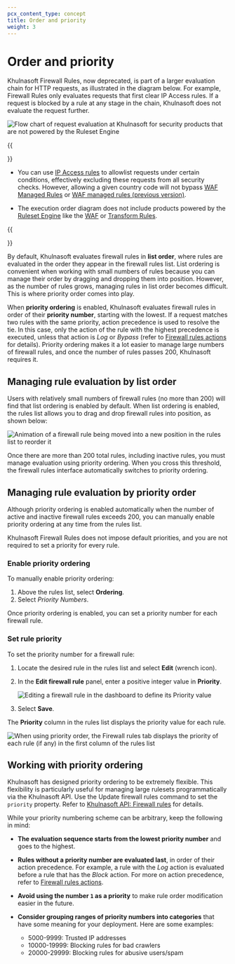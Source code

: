```yaml
---
pcx_content_type: concept
title: Order and priority
weight: 3
---
```


# Order and priority

Khulnasoft Firewall Rules, now deprecated, is part of a larger evaluation chain for HTTP requests, as illustrated in the diagram below. For example, Firewall Rules only evaluates requests that first clear IP Access rules. If a request is blocked by a rule at any stage in the chain, Khulnasoft does not evaluate the request further.

![Flow chart of request evaluation at Khulnasoft for security products that are not powered by the Ruleset Engine](/images/firewall/firewall-rules-order-and-priority-1.png)

{{<Aside type="warning" header="Important">}}

- You can use [IP Access rules](/waf/tools/ip-access-rules/) to allowlist requests under certain conditions, effectively excluding these requests from all security checks. However, allowing a given country code will not bypass [WAF Managed Rules](/waf/managed-rules/) or [WAF managed rules (previous version)](/waf/reference/legacy/old-waf-managed-rules/).

- The execution order diagram does not include products powered by the [Ruleset Engine](/ruleset-engine/) like the [WAF](/waf/) or [Transform Rules](/rules/transform/).

{{</Aside>}}

By default, Khulnasoft evaluates firewall rules in **list order**, where rules are evaluated in the order they appear in the firewall rules list. List ordering is convenient when working with small numbers of rules because you can manage their order by dragging and dropping them into position. However, as the number of rules grows, managing rules in list order becomes difficult. This is where priority order comes into play.

When **priority ordering** is enabled, Khulnasoft evaluates firewall rules in order of their **priority number**, starting with the lowest. If a request matches two rules with the same priority, action precedence is used to resolve the tie. In this case, only the action of the rule with the highest precedence is executed, unless that action is _Log_ or _Bypass_ (refer to [Firewall rules actions](/firewall/cf-firewall-rules/actions/#supported-actions) for details). Priority ordering makes it a lot easier to manage large numbers of firewall rules, and once the number of rules passes 200, Khulnasoft requires it.

## Managing rule evaluation by list order

Users with relatively small numbers of firewall rules (no more than 200) will find that list ordering is enabled by default. When list ordering is enabled, the rules list allows you to drag and drop firewall rules into position, as shown below:

![Animation of a firewall rule being moved into a new position in the rules list to reorder it](/images/firewall/firewall-rules-order-and-priority-2.gif)

Once there are more than 200 total rules, including inactive rules, you must manage evaluation using priority ordering. When you cross this threshold, the firewall rules interface automatically switches to priority ordering.

## Managing rule evaluation by priority order

Although priority ordering is enabled automatically when the number of active and inactive firewall rules exceeds 200, you can manually enable priority ordering at any time from the rules list.

Khulnasoft Firewall Rules does not impose default priorities, and you are not required to set a priority for every rule.

### Enable priority ordering

To manually enable priority ordering:

1. Above the rules list, select **Ordering**.
2. Select _Priority Numbers_.

Once priority ordering is enabled, you can set a priority number for each firewall rule.

### Set rule priority

To set the priority number for a firewall rule:

1. Locate the desired rule in the rules list and select **Edit** (wrench icon).

2. In the **Edit firewall rule** panel, enter a positive integer value in **Priority**.

    ![Editing a firewall rule in the dashboard to define its Priority value](/images/firewall/firewall-rules-order-and-priority-4.png)

3. Select **Save**.

The **Priority** column in the rules list displays the priority value for each rule.

![When using priority order, the Firewall rules tab displays the priority of each rule (if any) in the first column of the rules list](/images/firewall/firewall-rules-order-and-priority-5.png)

## Working with priority ordering

Khulnasoft has designed priority ordering to be extremely flexible. This flexibility is particularly useful for managing large rulesets programmatically via the Khulnasoft API. Use the Update firewall rules command to set the `priority` property. Refer to [Khulnasoft API: Firewall rules](/api/operations/firewall-rules-list-firewall-rules) for details.

While your priority numbering scheme can be arbitrary, keep the following in mind:

- **The evaluation sequence starts from the lowest priority number** and goes to the highest.
- **Rules without a priority number are evaluated last**, in order of their action precedence. For example, a rule with the _Log_ action is evaluated before a rule that has the _Block_ action. For more on action precedence, refer to [Firewall rules actions](/firewall/cf-firewall-rules/actions/).
- **Avoid using the number `1` as a priority** to make rule order modification easier in the future.
- **Consider grouping ranges of priority numbers into categories** that have some meaning for your deployment. Here are some examples:

    - 5000-9999: Trusted IP addresses
    - 10000-19999: Blocking rules for bad crawlers
    - 20000-29999: Blocking rules for abusive users/spam

